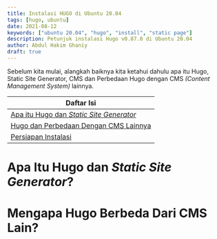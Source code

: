 ```yaml
---
title: Instalasi HUGO di Ubuntu 20.04
tags: [hugo, ubuntu]
date: 2021-08-12
keywords: ["ubuntu 20.04", "hugo", "install", "static page"]
description: Petunjuk instalasi Hugo v0.87.0 di Ubuntu 20.04
author: Abdul Hakim Ghaniy
draft: true
---
```


Sebelum kita mulai, alangkah baiknya kita ketahui dahulu apa itu Hugo, Static Site Generator, CMS dan Perbedaan Hugo dengan CMS _(Content Management System)_ lainnya.


|**Daftar Isi**  |
|---------|
|[Apa itu Hugo dan _Static Site Generator_](#apa-itu-hugo-dan-_static-site-generator_)|
|[Hugo dan Perbedaan Dengan CMS Lainnya](#hugo-dan-perbedaan-dengan-cms-lainnya)|
|[Persiapan Instalasi](#)|


# Apa Itu Hugo dan _Static Site Generator_?

# Mengapa Hugo Berbeda Dari CMS Lain?